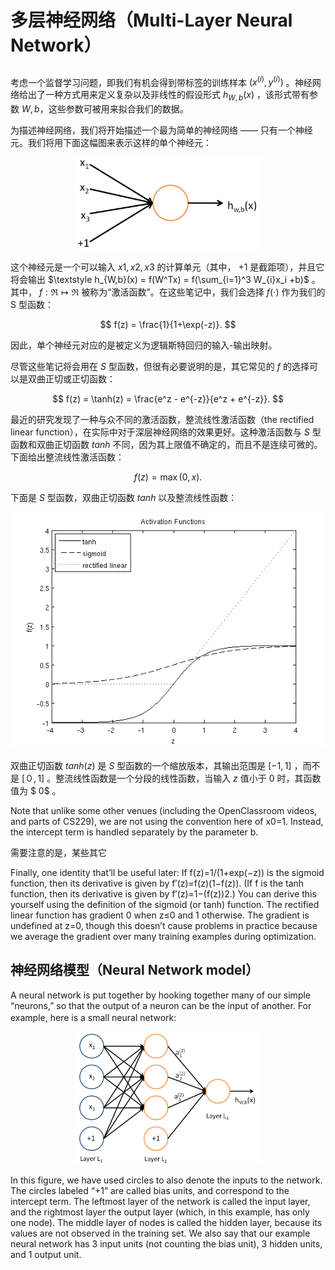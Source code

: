 # 多层神经网络（Multi-Layer Neural Network）  
##  

考虑一个监督学习问题，即我们有机会得到带标签的训练样本 $(x^{(i)}, y^{(i)})$ 。神经网络给出了一种方式用来定义复杂以及非线性的假设形式 $h_{W,b}(x)$ ，该形式带有参数 $W, b$，这些参数可被用来拟合我们的数据。  

为描述神经网络，我们将开始描述一个最为简单的神经网络 —— 只有一个神经元。我们将用下面这幅图来表示这样的单个神经元：  
<center><img src="./images/SingleNeuron.png" width=300/></center>  

这个神经元是一个可以输入 $x1, x2, x3$ 的计算单元（其中， $+1$ 是截距项），并且它将会输出 $\textstyle h_{W,b}(x) = f(W^Tx) = f(\sum_{i=1}^3 W_{i}x_i +b)$ 。其中， $f : \Re \mapsto \Re$ 被称为“激活函数”。在这些笔记中，我们会选择 $f(\cdot)$ 作为我们的 S 型函数：  

$$
f(z) = \frac{1}{1+\exp(-z)}.
$$  

因此，单个神经元对应的是被定义为逻辑斯特回归的输入-输出映射。  

尽管这些笔记将会用在 $S$ 型函数，但很有必要说明的是，其它常见的 $f$ 的选择可以是双曲正切或正切函数：  

$$
f(z) = \tanh(z) = \frac{e^z - e^{-z}}{e^z + e^{-z}}.
$$  

最近的研究发现了一种与众不同的激活函数，整流线性激活函数（the rectified linear function），在实际中对于深层神经网络的效果更好。这种激活函数与 $S$ 型函数和双曲正切函数 $tanh$ 不同，因为其上限值不确定的，而且不是连续可微的。下面给出整流线性激活函数：  

$$
f(z) = \max(0,x).
$$  

下面是 $S$ 型函数，双曲正切函数 $tanh$ 以及整流线性函数：  

<center><img src="./images/Activation_functions.png"></center>  

双曲正切函数 $tanh(z)$ 是 $S$ 型函数的一个缩放版本，其输出范围是 $[-1,1]$ ，而不是 $[０,1]$ 。整流线性函数是一个分段的线性函数，当输入 $z$ 值小于 $0$ 时，其函数值为 $
0$ 。  

Note that unlike some other venues (including the OpenClassroom videos, and parts of CS229), we are not using the convention here of x0=1. Instead, the intercept term is handled separately by the parameter b.  

需要注意的是，某些其它


Finally, one identity that’ll be useful later: If f(z)=1/(1+exp(−z)) is the sigmoid function, then its derivative is given by f′(z)=f(z)(1−f(z)). (If f is the tanh function, then its derivative is given by f′(z)=1−(f(z))2.) You can derive this yourself using the definition of the sigmoid (or tanh) function. The rectified linear function has gradient 0 when z≤0 and 1 otherwise. The gradient is undefined at z=0, though this doesn’t cause problems in practice because we average the gradient over many training examples during optimization.  



## 神经网络模型（Neural Network model）　　
A neural network is put together by hooking together many of our simple “neurons,” so that the output of a neuron can be the input of another. For example, here is a small neural network:　　


<center><img src="./images/Network331.png" width=300 /></center>  

In this figure, we have used circles to also denote the inputs to the network. The circles labeled “+1” are called bias units, and correspond to the intercept term. The leftmost layer of the network is called the input layer, and the rightmost layer the output layer (which, in this example, has only one node). The middle layer of nodes is called the hidden layer, because its values are not observed in the training set. We also say that our example neural network has 3 input units (not counting the bias unit), 3 hidden units, and 1 output unit.
